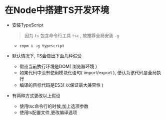 # 在Node中搭建TS开发环境

- 安装TypeScript
    > 因为 `ts` 包含命令行工具 `tsc` , 故推荐全局安装 `-g`
    - `cnpm i -g typescript`

- 默认情况下, TS会做出下面几种假设
    - 假设当前执行环境是DOM( 浏览器环境 )
    - 如果代码中没有使用模块化语句( import/export ), 便认为该代码是全局执行
    - 编译的目标代码是ES3( 以保证最大兼容性 )
- 有两种方式更改以上假设
    - 使用tsc命令行的时候,加上选项参数
    - 使用ts配置文件,更改编译选项